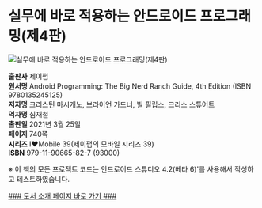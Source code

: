 # 실무에 바로 적용하는 안드로이드 프로그래밍(제4판)
![실무에 바로 적용하는 안드로이드 프로그래밍(제4판)](http://image.kyobobook.co.kr/images/book/xlarge/827/x9791190665827.jpg)

**출판사** 제이펍  
**원서명** Android Programming: The Big Nerd Ranch Guide, 4th Edition (ISBN 9780135245125)  
**저자명** 크리스틴 마시캐노, 브라이언 가드너, 빌 필립스, 크리스 스튜어트  
**역자명** 심재철  
**출판일** 2021년 3월 25일  
**페이지** 740쪽   
**시리즈** I♥Mobile 39(제이펍의 모바일 시리즈 39)  
**ISBN**  979-11-90665-82-7 (93000)  

※ 이 책의 모든 프로젝트 코드는 안드로이드 스튜디오 4.2(베타 6)'를 사용해서 작성하고 테스트하였습니다.   

[### 도서 소개 페이지 바로 가기 ###](https://jpub.tistory.com/)  